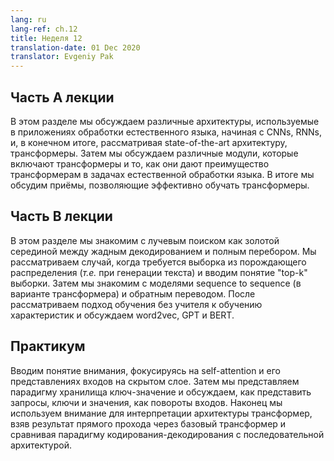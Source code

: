 ```yaml
---
lang: ru
lang-ref: ch.12
title: Неделя 12
translation-date: 01 Dec 2020
translator: Evgeniy Pak
---
```



<!-- ## Lecture part A -->
## Часть A лекции

<!-- In this section we discuss the various architectures used in NLP applications, beginning with CNNs, RNNs, and eventually covering the state of-the art architecture, transformers. We then discuss the various modules that comprise transformers and how they make transformers advantageous for NLP tasks. Finally, we discuss tricks that allow transformers to be trained effectively. -->

В этом разделе мы обсуждаем различные архитектуры, используемые в приложениях обработки естественного языка, начиная с CNNs, RNNs, и, в конечном итоге, рассматривая state-of-the-art архитектуру, трансформеры. Затем мы обсуждаем различные модули, которые включают трансформеры и то, как они дают преимущество трансформерам в задачах естественной обработки языка. В итоге мы обсудим приёмы, позволяющие эффективно обучать трансформеры.


<!-- ## Lecture part B -->
## Часть B лекции

<!-- In this section we introduce beam search as a middle ground between greedy decoding and exhaustive search. We consider the case of wanting to sample from the generative distribution (*i.e.* when generating text) and introduce "top-k" sampling. Subsequently, we introduce sequence to sequence models (with a transformer variant) and backtranslation. We then introduce unsupervised learning approaches for learning embeddings and discuss word2vec, GPT, and BERT. -->

В этом разделе мы  знакомим с лучевым поиском как золотой серединой между жадным декодированием и полным перебором. Мы рассматриваем случай, когда требуется выборка из порождающего распределения (*т.e.* при генерации текста) и вводим понятие "top-k" выборки. Затем мы знакомим с моделями sequence to sequence (в варианте трансформера) и обратным переводом. После рассматриваем подход обучения без учителя к  обучению характеристик и обсуждаем word2vec, GPT и BERT.

<!-- ## Practicum -->
## Практикум

<!-- We introduce attention, focusing on self-attention and its hidden layer representations of the inputs. Then, we introduce the key-value store paradigm and discuss how to represent queries, keys, and values as rotations of an input. Finally, we use attention to interpret the transformer architecture, taking a forward pass through a basic transformer, and comparing the encoder-decoder paradigm to sequential architectures. -->

Вводим понятие внимания, фокусируясь на self-attention и его представлениях входов на скрытом слое. Затем мы представляем парадигму хранилища ключ-значение и обсуждаем, как представить запросы, ключи и значения, как повороты входов. Наконец мы используем внимание для интерпретации архитектуры трансформер, взяв результат прямого прохода через базовый трансформер и сравнивая парадигму кодирования-декодирования с последовательной архитектурой.
